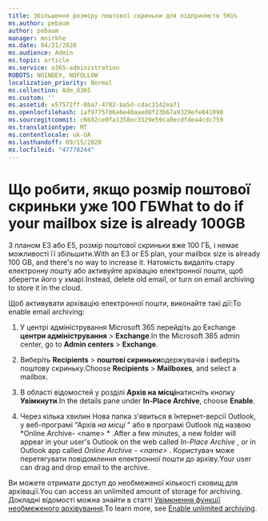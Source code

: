 ```yaml
---
title: Збільшення розміру поштової скриньки для підприємств SKUs
ms.author: pebaum
author: pebaum
manager: mnirkhe
ms.date: 04/21/2020
ms.audience: Admin
ms.topic: article
ms.service: o365-administration
ROBOTS: NOINDEX, NOFOLLOW
localization_priority: Normal
ms.collection: Adm_O365
ms.custom: ''
ms.assetid: e57572ff-0ba7-4782-ba5d-cdac3142ea71
ms.openlocfilehash: 1af9775706a6e40aaed8f23b67a9329efe841090
ms.sourcegitcommit: c6692ce0fa1358ec3529e59ca0ecdfdea4cdc759
ms.translationtype: MT
ms.contentlocale: uk-UA
ms.lasthandoff: 09/15/2020
ms.locfileid: "47778244"
---
```

# <a name="what-to-do-if-your-mailbox-size-is-already-100gb"></a><span data-ttu-id="f83ce-102">Що робити, якщо розмір поштової скриньки уже 100 ГБ</span><span class="sxs-lookup"><span data-stu-id="f83ce-102">What to do if your mailbox size is already 100GB</span></span>

<span data-ttu-id="f83ce-103">З планом E3 або E5, розмір поштової скриньки вже 100 ГБ, і немає можливості її збільшити.</span><span class="sxs-lookup"><span data-stu-id="f83ce-103">With an E3 or E5 plan, your mailbox size is already 100 GB, and there's no way to increase it.</span></span> <span data-ttu-id="f83ce-104">Натомість видаліть стару електронну пошту або активуйте архівацію електронної пошти, щоб зберегти його у хмарі.</span><span class="sxs-lookup"><span data-stu-id="f83ce-104">Instead, delete old email, or turn on email archiving to store it in the cloud.</span></span> 
  
<span data-ttu-id="f83ce-105">Щоб активувати архівацію електронної пошти, виконайте такі дії:</span><span class="sxs-lookup"><span data-stu-id="f83ce-105">To enable email archiving:</span></span>
  
1. <span data-ttu-id="f83ce-106">У центрі адміністрування Microsoft 365 перейдіть до Exchange **центри адміністрування** \> **Exchange**.</span><span class="sxs-lookup"><span data-stu-id="f83ce-106">In the Microsoft 365 admin center, go to **Admin centers** \> **Exchange**.</span></span> 
    
2. <span data-ttu-id="f83ce-107">Виберіть **Recipients** \> **поштові скриньки**одержувачів і виберіть поштову скриньку.</span><span class="sxs-lookup"><span data-stu-id="f83ce-107">Choose **Recipients** \> **Mailboxes**, and select a mailbox.</span></span> 
    
3. <span data-ttu-id="f83ce-108">В області відомостей у розділі **Архів на місці**натисніть кнопку **Увімкнути**.</span><span class="sxs-lookup"><span data-stu-id="f83ce-108">In the details pane under **In-Place Archive**, choose **Enable**.</span></span> 
    
4. <span data-ttu-id="f83ce-109">Через кілька хвилин Нова папка з'явиться в Інтернет-версії Outlook, у веб-програмі "Архів *на місці* " або в програмі Outlook під назвою \*Online Archive- \<name\> \* .</span><span class="sxs-lookup"><span data-stu-id="f83ce-109">After a few minutes, a new folder will appear in your user's Outlook on the web called  *In-Place Archive*  , or in Outlook app called  *Online Archive - \<name\>*  .</span></span> <span data-ttu-id="f83ce-110">Користувач може перетягувати повідомлення електронної пошти до архіву.</span><span class="sxs-lookup"><span data-stu-id="f83ce-110">Your user can drag and drop email to the archive.</span></span> 
    
<span data-ttu-id="f83ce-111">Ви можете отримати доступ до необмеженої кількості сховищ для архівації.</span><span class="sxs-lookup"><span data-stu-id="f83ce-111">You can access an unlimited amount of storage for archiving.</span></span> <span data-ttu-id="f83ce-112">Докладні відомості можна знайти в статті [Увімкнення функції необмеженого архівування](https://docs.microsoft.com/microsoft-365/compliance/enable-unlimited-archiving).</span><span class="sxs-lookup"><span data-stu-id="f83ce-112">To learn more, see [Enable unlimited archiving](https://docs.microsoft.com/microsoft-365/compliance/enable-unlimited-archiving).</span></span>
  

